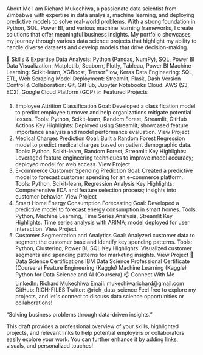 # <!-- Optional: Add a custom banner image to personalize your page -->

About Me
I am Richard Mukechiwa, a passionate data scientist from Zimbabwe with expertise in data analysis, machine learning, and deploying predictive models to solve real-world problems. With a strong foundation in Python, SQL, Power BI, and various machine learning frameworks, I create solutions that offer meaningful business insights. My portfolio showcases my journey through various data science projects that highlight my ability to handle diverse datasets and develop models that drive decision-making.

🚀 Skills & Expertise
Data Analysis: Python (Pandas, NumPy), SQL, Power BI
Data Visualization: Matplotlib, Seaborn, Plotly, Tableau, Power BI
Machine Learning: Scikit-learn, XGBoost, TensorFlow, Keras
Data Engineering: SQL, ETL, Web Scraping
Model Deployment: Streamlit, Flask, Dash
Version Control & Collaboration: Git, GitHub, Jupyter Notebooks
Cloud: AWS (S3, EC2), Google Cloud Platform (GCP)
📈 Featured Projects
1. Employee Attrition Classification
Goal: Developed a classification model to predict employee turnover and help organizations mitigate potential losses.
Tools: Python, Scikit-learn, Random Forest, Streamlit, GitHub Actions
Key Highlights: Deployed using Streamlit; showcased feature importance analysis and model performance evaluation.
View Project
2. Medical Charges Prediction
Goal: Built a Random Forest Regression model to predict medical charges based on patient demographic data.
Tools: Python, Scikit-learn, Random Forest, Streamlit
Key Highlights: Leveraged feature engineering techniques to improve model accuracy; deployed model for web access.
View Project
3. E-commerce Customer Spending Prediction
Goal: Created a predictive model to forecast customer spending for an e-commerce platform.
Tools: Python, Scikit-learn, Regression Analysis
Key Highlights: Comprehensive EDA and feature selection process; insights into customer behavior.
View Project
4. Smart Home Energy Consumption Forecasting
Goal: Developed a predictive model to forecast energy consumption in smart homes.
Tools: Python, Machine Learning, Time Series Analysis, Streamlit
Key Highlights: Time series analysis with ARIMA; model deployed for user interaction.
View Project
5. Customer Segmentation and Analytics
Goal: Analyzed customer data to segment the customer base and identify key spending patterns.
Tools: Python, Clustering, Power BI, SQL
Key Highlights: Visualized customer segments and spending patterns for marketing insights.
View Project
🌟 Data Science Certifications
IBM Data Science Professional Certificate (Coursera)
Feature Engineering (Kaggle)
Machine Learning (Kaggle)
Python for Data Science and AI (Coursera)
📫 Connect With Me
LinkedIn: Richard Mukechiwa
Email: mukechiwarichard@gmail.com
GitHub: RICH-FILES
Twitter: @rich_data_science <!-- Optional -->
Feel free to explore my projects, and let's connect to discuss data science opportunities or collaborations!

“Solving business problems through data-driven insights.”

This draft provides a professional overview of your skills, highlighted projects, and relevant links to help potential employers or collaborators easily explore your work. You can further enhance it by adding links, visuals, and personalized touches!






